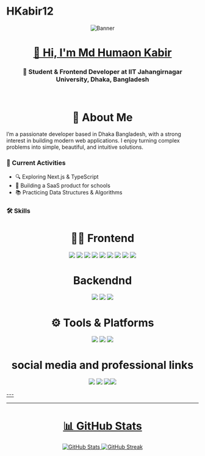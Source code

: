 # HKabir12
<p align="center">
<img src="https://i.ibb.co.com/WN3ZsxZ1/banner-git.jpg" alt="Banner"  />
</p>
<h1 align="center">
  <a href="https://github.com/hkabir_12">
    <span>👋 Hi, I'm Md Humaon Kabir</span>
  </a>
</h1>

<h3 align="center">🚀 Student & Frontend Developer at IIT Jahangirnagar University, Dhaka, Bangladesh</h3>

<div align="center">
  <img src="https://komarev.com/ghpvc/?username=hkabir_12&color=blueviolet" alt="" />
  <img src="https://img.shields.io/github/followers/hkabir_12?style=social" alt="" />
  <br />
</div>

<h1 align="center"> 📌 About Me
</h1>
I’m a passionate developer based in Dhaka Bangladesh, with a strong interest in building modern web applications.  
I enjoy turning complex problems into simple, beautiful, and intuitive solutions.

### 🔭 Current Activities
- 🔍 Exploring Next.js & TypeScript
- 💼 Building a SaaS product for schools
- 📚 Practicing Data Structures & Algorithms

### 🛠️ Skills

<h1 align="center">👨‍💻 Frontend
</h1>

<p align="center" dir="auto">
<a target="_blank" rel="noopener noreferrer nofollow" href="https://i.ibb.co.com/MxBSKhwS/HTML.png"><img height="150" src="https://i.ibb.co.com/MxBSKhwS/HTML.png" style="max-width: 100%; height: auto; max-height: 150px;"></a>
<a target="_blank" rel="noopener noreferrer nofollow" href="https://i.ibb.co.com/zTB60Dkz/CSS.png"><img height="150" src="https://i.ibb.co.com/zTB60Dkz/CSS.png" style="max-width: 100%; height: auto; max-height: 150px;"></a>
<a target="_blank" rel="noopener noreferrer nofollow" href="https://i.ibb.co.com/1J8XvZYt/Bootstrap.png"><img height="150" src="https://i.ibb.co.com/1J8XvZYt/Bootstrap.png" style="max-width: 100%; height: auto; max-height: 150px;"></a>
<a target="_blank" rel="noopener noreferrer nofollow" href="https://i.ibb.co.com/v6QztKM9/Tailwind.png"><img height="150" src="https://i.ibb.co.com/v6QztKM9/Tailwind.png" style="max-width: 100%; height: auto; max-height: 150px;"></a>
  <a target="_blank" rel="noopener noreferrer nofollow" href="https://i.ibb.co.com/JR1b1GVf/daisyui.png"><img height="150" src="https://i.ibb.co.com/JR1b1GVf/daisyui.png" style="max-width: 100%; height: auto; max-height: 150px;"></a>
  <a target="_blank" rel="noopener noreferrer nofollow" href="https://i.ibb.co.com/zhfKkgQf/Java-Script.png"><img height="150" src="https://i.ibb.co.com/zhfKkgQf/Java-Script.png" style="max-width: 100%; height: auto; max-height: 150px;"></a>
  <a target="_blank" rel="noopener noreferrer nofollow" href="https://i.ibb.co.com/B5qGPjkv/Firebase.png"><img height="150" src="https://i.ibb.co.com/B5qGPjkv/Firebase.png" style="max-width: 100%; height: auto; max-height: 150px;"></a>
  <a target="_blank" rel="noopener noreferrer nofollow" href="https://i.ibb.co.com/2303YLHh/React.png"><img height="150" src="https://i.ibb.co.com/2303YLHh/React.png" style="max-width: 100%; height: auto; max-height: 150px;"></a>
  <a target="_blank" rel="noopener noreferrer nofollow" href="https://i.ibb.co.com/qLVQ01tL/nextjs.jpg"><img height="150" src="https://i.ibb.co.com/qLVQ01tL/nextjs.jpg" style="max-width: 100%; height: auto; max-height: 150px;"></a>
</p>

<h1 align="center"> Backendnd
</h1>

<p align="center">
   <a target="_blank" rel="noopener noreferrer nofollow" href="https://images.ctfassets.net/aq13lwl6616q/7cS8gBoWulxkWNWEm0FspJ/c7eb42dd82e27279307f8b9fc9b136fa/nodejs_cover_photo_smaller_size.png"><img height="150" src="https://images.ctfassets.net/aq13lwl6616q/7cS8gBoWulxkWNWEm0FspJ/c7eb42dd82e27279307f8b9fc9b136fa/nodejs_cover_photo_smaller_size.png" style="max-width: 100%; height: auto; max-height: 150px;"></a>
  <a target="_blank" rel="noopener noreferrer nofollow" href="https://ourcodeworld.com/public-media/articles/articleocw-57e57b89889ad.png"><img height="150" src="https://ourcodeworld.com/public-media/articles/articleocw-57e57b89889ad.png" style="max-width: 100%; height: auto; max-height: 150px;"></a>
  <a target="_blank" rel="noopener noreferrer nofollow" href="https://www.mongodb.com/docs/assets/meta_generic.png"><img height="150" src="https://www.mongodb.com/docs/assets/meta_generic.png" style="max-width: 100%; height: auto; max-height: 150px;"></a>
 
</p>


<h1 align="center"> ⚙️ Tools & Platforms
</h1>
<p align="center">
 <a target="_blank" rel="noopener noreferrer nofollow" href="https://encrypted-tbn0.gstatic.com/images?q=tbn:ANd9GcSdd25hyNQOMs4Xx1Cv_A_oaT0zagfSWlXMBA&s"><img height="150" src="https://encrypted-tbn0.gstatic.com/images?q=tbn:ANd9GcSdd25hyNQOMs4Xx1Cv_A_oaT0zagfSWlXMBA&s" style="max-width: 100%; height: auto; max-height: 150px;"></a>
  <a target="_blank" rel="noopener noreferrer nofollow" href="https://media.geeksforgeeks.org/wp-content/uploads/20230801115641/How-to-Use-GitHub.png"><img height="150" src="https://media.geeksforgeeks.org/wp-content/uploads/20230801115641/How-to-Use-GitHub.png" style="max-width: 100%; height: auto; max-height: 150px;"></a>
  <a target="_blank" rel="noopener noreferrer nofollow" href="https://www.jrebel.com/sites/default/files/blog-jrebel-what-is-visual-studio-code.png"><img height="150" src="https://www.jrebel.com/sites/default/files/blog-jrebel-what-is-visual-studio-code.png" style="max-width: 100%; height: auto; max-height: 150px;"></a>
</p>

<h1 align="center"> social media and professional links
</h1>
<p align="center">
   <a target="_blank" rel="noopener noreferrer nofollow" href="https://encrypted-tbn0.gstatic.com/images?q=tbn:ANd9GcTIT0s-PlMZ63kkY7qnn4ymJzo63LDKmXI1fQ&s"><img height="150" src="https://encrypted-tbn0.gstatic.com/images?q=tbn:ANd9GcTIT0s-PlMZ63kkY7qnn4ymJzo63LDKmXI1fQ&s" style="max-width: 100%; height: auto; max-height: 150px;"></a>
  <a target="_blank" rel="noopener noreferrer nofollow" href="https://media.geeksforgeeks.org/wp-content/uploads/20230801115641/How-to-Use-GitHub.png"><img height="150" src="https://media.geeksforgeeks.org/wp-content/uploads/20230801115641/How-to-Use-GitHub.png" style="max-width: 100%; height: auto; max-height: 150px;"></a>
  <a target="_blank" rel="noopener noreferrer nofollow" href="https://akm-img-a-in.tosshub.com/indiatoday/images/story/202307/twitter-x_0-sixteen_nine.jpg?VersionId=oz9saFzaCFimfp.4ppl67uYj9yVzFW0K"><img height="150" src="https://akm-img-a-in.tosshub.com/indiatoday/images/story/202307/twitter-x_0-sixteen_nine.jpg?VersionId=oz9saFzaCFimfp.4ppl67uYj9yVzFW0K" style="max-width: 100%; height: auto; max-height: 150px;"><a target="_blank" rel="noopener noreferrer nofollow" href="https://encrypted-tbn0.gstatic.com/images?q=tbn:ANd9GcRkx8iyPwF-F4hkZlShlWzPe_SUC1CoFkaNGQ&s"><img height="150" src="https://encrypted-tbn0.gstatic.com/images?q=tbn:ANd9GcRkx8iyPwF-F4hkZlShlWzPe_SUC1CoFkaNGQ&s" style="max-width: 100%; height: auto; max-height: 150px;">
</p>
---




---

<h1 align="center"> 📊 GitHub Stats
</h1>

<p align="center">
  <a href="https://github.com/hkabir_12">
    <img src="https://github-readme-stats.vercel.app/api?username=hkabir_12&show_icons=true&theme=vision-friendly-light&hide_border=true&count_private=true" alt="GitHub Stats" />
  </a>
  <a href="https://github.com/hkabir_12">
    <img src="https://github-readme-streak-stats.herokuapp.com/?user=hkabir_12&theme=vision-friendly-light&hide_border=true" alt="GitHub Streak" />
  </a>
</p>
